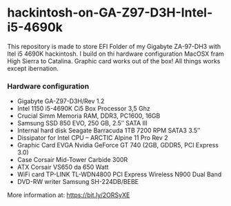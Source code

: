 # hackintosh-on-GA-Z97-D3H-Intel-i5-4690k

This repository is made to store EFI Folder of my Gigabyte ZA-97-DH3 with Itel i5 4690K hackintosh.
I build on thi hardware configuration MacOSX fram High Sierra to Catalina.
Graphic card works out of the box!
All things works except ibernation.

### Hardware configuration
- Gigabyte GA-Z97-D3H/Rev 1.2
- Intel 1150 i5-4690K Ci5 Box Processor 3,5 Ghz
- Crucial Simm Memoria RAM, DDR3, PC1600, 16GB
- Samsung SSD 850 EVO, 250 GB, 2.5″ SATA III
- Internal hard disk Seagate Barracuda 1TB 7200 RPM SATA3 3.5″
- Dissipator for Intel CPU – ARCTIC Alpine 11 Pro Rev 2
- Graphic Card EVGA Nvidia GeForce GT 740 (2GB, GDDR5, PCI Express 3.0)
- Case Corsair Mid-Tower Carbide 300R
- ATX Corsair VS650 da 650 Watt
- WiFi card TP-LINK TL-WDN4800 PCI Express Wireless N900 Dual Band
- DVD-RW writer Samsung SH-224DB/BEBE

More information at: https://bit.ly/2ORSyXE
